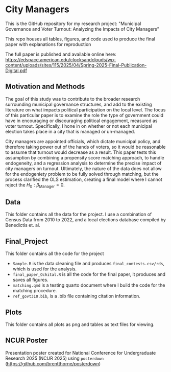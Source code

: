 # City Managers
This is the GitHub repository for my research project: "Municipal Governance and Voter Turnout: Analyzing the Impacts of City Managers"  

This repo houses all tables, figures, and code used to produce the final paper with explanations for reproduction  

The full paper is published and available online here: <https://edspace.american.edu/clocksandclouds/wp-content/uploads/sites/115/2025/04/Spring-2025-Final-Publication-Digital.pdf>  

## Motivation and Methods

The goal of this study was to contribute to the broader research surrounding municipal governance structures,
and add to the existing literature on what impacts political participation on the local level. The focus
of this particular paper is to examine the role the type of government could have in encouraging or discouraging political engagement,
measured as voter turnout. Specifically, I hone in on whether or not each municipal election takes place in a city that is managed or un-managed.  

City managers are appointed officials, which dictate municipal policy, and therefore taking power out of the hands of voters, so it would be reasonable to assume that turnout would decrease as a result.
This paper tests this assumption by combining a propensity score matching approach, to handle endogeneity, and a regression analysis to determine the precise impact of city managers on turnout.
Ultimately, the nature of the data does not allow for the endogeniety problem to be fully solved through matching, but the process clarified the OLS estimation, creating a final model where I cannot reject the $H_0: \beta_{\text{Manager}}=0$.


## Data
This folder contains all the data for the project. I use a combination of Census Data from 2010 to 2022, and a local elections database compiled by Benedictis et. al.  

## Final_Project
This folder contains all the code for the project

* `Sample.R` is the data cleaning file and produces `final_contests.csv/rds`, which is used for the analysis.  
* `final_paper_Ochital.R` is all the code for the final paper, it produces and saves all figures.  
* `matching.qmd` is a testing quarto document where I build the code for the matching procedure.  
* `ref_govt310.bib`, is a .bib file containing citation information.  

## Plots

This folder contains all plots as png and tables as text files for viewing.  

## NCUR Poster
Presentation poster created for National Conference for Undergraduate Research 2025 (NCUR 2025) using `posterdown` (<https://github.com/brentthorne/posterdown>)

